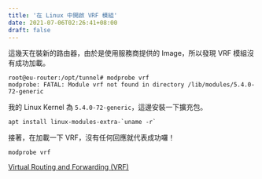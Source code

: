 ```yaml
---
title: '在 Linux 中開啟 VRF 模組'
date: 2021-07-06T02:26:41+08:00
draft: false
---
```


這幾天在裝新的路由器，由於是使用服務商提供的 Image，所以發現 VRF 模組沒有成功加載。

```command
root@eu-router:/opt/tunnel# modprobe vrf
modprobe: FATAL: Module vrf not found in directory /lib/modules/5.4.0-72-generic
```

我的 Linux Kernel 為 `5.4.0-72-generic`，這邊安裝一下擴充包。

```apt
apt install linux-modules-extra-`uname -r`
```

接著，在加載一下 VRF，沒有任何回應就代表成功囉！

```
modprobe vrf
```

[Virtual Routing and Forwarding (VRF)](https://www.kernel.org/doc/Documentation/networking/vrf.txt)